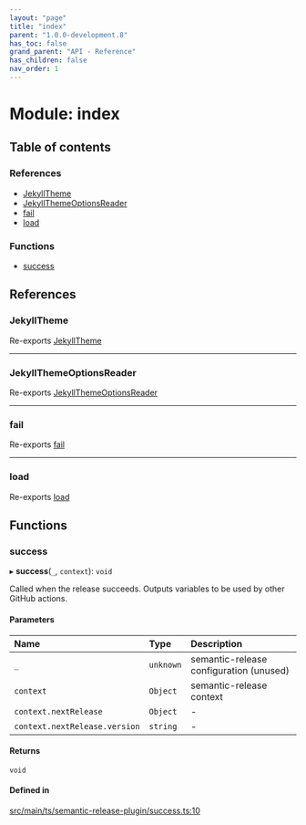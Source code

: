 ```yaml
---
layout: "page"
title: "index"
parent: "1.0.0-development.8"
has_toc: false
grand_parent: "API - Reference"
has_children: false
nav_order: 1
---
```


# Module: index

## Table of contents

### References

- [JekyllTheme](../wiki/index#jekylltheme)
- [JekyllThemeOptionsReader](../wiki/index#jekyllthemeoptionsreader)
- [fail](../wiki/index#fail)
- [load](../wiki/index#load)

### Functions

- [success](../wiki/index#success)

## References

### JekyllTheme

Re-exports [JekyllTheme](../wiki/typedoc-jekyll-theme.jekyll-theme.JekyllTheme)

___

### JekyllThemeOptionsReader

Re-exports [JekyllThemeOptionsReader](../wiki/typedoc-jekyll-theme.jekyll-theme-options-reader.JekyllThemeOptionsReader)

___

### fail

Re-exports [fail](../wiki/semantic-release-plugin.fail#fail)

___

### load

Re-exports [load](../wiki/typedoc-jekyll-theme.load#load)

## Functions

### success

▸ **success**(`_`, `context`): `void`

Called when the release succeeds.
Outputs variables to be used by other GitHub actions.

#### Parameters

| Name | Type | Description |
| :------ | :------ | :------ |
| `_` | `unknown` | semantic-release configuration (unused) |
| `context` | `Object` | semantic-release context |
| `context.nextRelease` | `Object` | - |
| `context.nextRelease.version` | `string` | - |

#### Returns

`void`

#### Defined in

[src/main/ts/semantic-release-plugin/success.ts:10](https://github.com/ikari-engine/plugouts/blob/0e7b040/src/main/ts/semantic-release-plugin/success.ts#L10)
